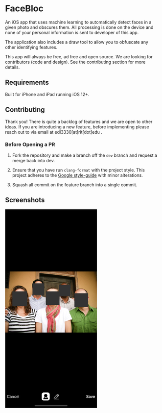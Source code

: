 # FaceBloc
An iOS app that uses machine learning to automatically detect faces in a given photo and obscures them. All processing is done on the device and none of your personal information is sent to developer of this app.

The application also includes a draw tool to allow you to obfuscate any other identifying features.

This app will always be free, ad free and open source. We are looking for contributors (code and design).  See the contributing section for more details.

## Requirements
Built for iPhone and iPad running iOS 12+.

## Contributing

Thank you!  There is quite a backlog of features and we are open to other ideas. If you are introducing a new feature, before implementing please reach out to via email at edl3330[at]rit[dot]edu .

### Before Opening a PR
1. Fork the repository and make a branch off the `dev` branch and request a merge back into dev.

2. Ensure that you have run `clang-format` with the project style. This project adheres to the [Google style-guide](https://google.github.io/styleguide/objcguide.html) with minor alterations.

3. Squash all commit on the feature branch into a single commit.

## Screenshots
<img src="https://github.com/nokeeo/FaceBloc/raw/master/docs/images/editorScreenshot.png" width="300px"/>
